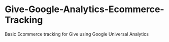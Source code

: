 # Give-Google-Analytics-Ecommerce-Tracking
Basic Ecommerce tracking for Give using Google Universal Analytics
